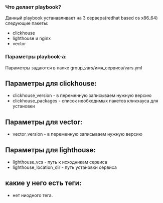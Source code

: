 ### Что делает playbook?
 Данный playbook устанавливает на 3 сервера(redhat based os x86_64) следующие пакеты:
* clickhouse
* lighthouse и nginx 
* vector

### Параметры playbook-а:
 Параметры задаются в папке group_vars/имя_сервиса/vars.yml
  
## Параметры для clickhouse:
* clickhouse_version - в переменную записываем нужную версию
* clickhouse_packages - список необходимых пакетов кликхауса для установки

## Параметры для vector:
* vector_version - в переменную записываем нужную версию

## Параметры для lighthouse:
* lighthouse_vcs - путь к исходникам сервиса
* lighthouse_location_dir - путь установки сервиса

## какие у него есть теги:
* нет ниодного тега. 